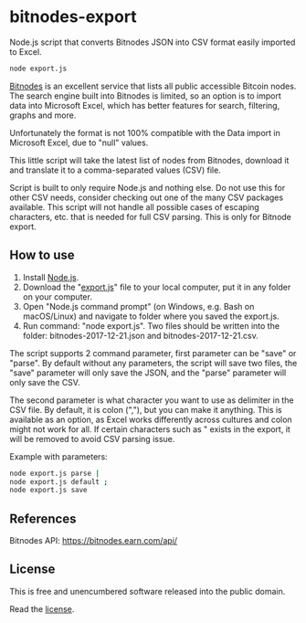 # bitnodes-export
Node.js script that converts Bitnodes JSON into CSV format easily imported to Excel.

```sh
node export.js
```

[Bitnodes](https://bitnodes.earn.com/) is an excellent service that lists all public accessible Bitcoin nodes. The search engine built into Bitnodes is limited, so an option is to import data into Microsoft Excel, which has better features for search, filtering, graphs and more.

Unfortunately the format is not 100% compatible with the Data import in Microsoft Excel, due to "null" values.

This little script will take the latest list of nodes from Bitnodes, download it and translate it to a comma-separated values (CSV) file.

Script is built to only require Node.js and nothing else. Do not use this for other CSV needs, consider checking out one of the many CSV packages available. This script will not handle all possible cases of escaping characters, etc. that is needed for full CSV parsing. This is only for Bitnode export.

## How to use

1. Install [Node.js](https://nodejs.org/).
2. Download the "[export.js](export.js)" file to your local computer, put it in any folder on your computer.
3. Open "Node.js command prompt" (on Windows, e.g. Bash on macOS/Linux) and navigate to folder where you saved the export.js.
4. Run command: "node export.js". Two files should be written into the folder: bitnodes-2017-12-21.json and bitnodes-2017-12-21.csv.

The script supports 2 command parameter, first parameter can be "save" or "parse". By default without any parameters, the script will save two files, the "save" parameter will only save the JSON, and the "parse" parameter will only save the CSV.

The second parameter is what character you want to use as delimiter in the CSV file. By default, it is colon (","), but you can make it anything. This is available as an option, as Excel works differently across cultures and colon might not work for all. If certain characters such as " exists in the export, it will be removed to avoid CSV parsing issue.

Example with parameters:

```sh
node export.js parse |
node export.js default ;
node export.js save
```

## References

Bitnodes API: https://bitnodes.earn.com/api/


## License

This is free and unencumbered software released into the public domain.

Read the [license](license).
